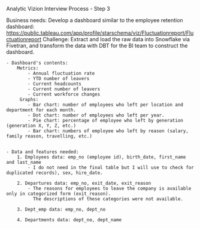 
Analytic Vizion Interview Process - Step 3 

Business needs: Develop a dashboard similar to the employee retention dashboard: https://public.tableau.com/app/profile/starschema/viz/Fluctuationreport/Fluctuationreport
Challenge: Extract and load the raw data into Snowflake via Fivetran, and transform the data with DBT for the BI team to construct the dashboard.


    - Dashboard's contents: 
        Metrics:
            - Annual fluctuation rate
            - YTD number of leavers
            - Current headcounts
            - Current number of leavers
            - Current workforce changes
         Graphs:
            - Bar chart: number of employees who left per location and department for each month.
            - Dot chart: number of employees who left per year. 
            - Pie chart: percentage of employee who left by generation (generation X, Y, Z, etc.)
            - Bar chart: numbers of employee who left by reason (salary, family reason, travelling, etc.)
            
            
    - Data and features needed:
        1. Employees data: emp_no (employee id), birth_date, first_name and last_name 
            - I do not need in the final table but I will use to check for duplicated records), sex, hire_date.
        
        2. Departures data: emp_no, exit_date, exit_reason
            - The reasons for employees to leave the company is available only in categorized form (exit_reason).
              The descriptions of these categories were not available.
        
        3. Dept_emp data: emp_no, dept_no 
        
        4. Departments data: dept_no, dept_name
